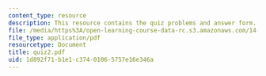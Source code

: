 ```yaml
---
content_type: resource
description: This resource contains the quiz problems and answer form.
file: /media/https%3A/open-learning-course-data-rc.s3.amazonaws.com/14-02-principles-of-macroeconomics-fall-2004/1d892f71b1e1c37401065757e16e346a_quiz2.pdf
file_type: application/pdf
resourcetype: Document
title: quiz2.pdf
uid: 1d892f71-b1e1-c374-0106-5757e16e346a
---
```

